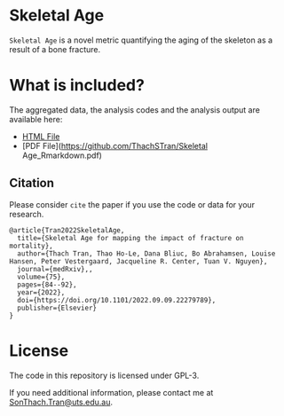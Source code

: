 
# Skeletal Age 

`Skeletal Age` is a novel metric quantifying the aging of the skeleton as a result of a bone fracture.

# What is included?

The aggregated data, the analysis codes and the analysis output are available here:

  - [HTML File](https://github.com/ThachSTran/Skeletal-Age.html)
  - [PDF File](https://github.com/ThachSTran/Skeletal Age_Rmarkdown.pdf)

## Citation
Please consider `cite` the paper if you use the code or data for your research.
```
@article{Tran2022SkeletalAge,
  title={Skeletal Age for mapping the impact of fracture on mortality},
  author={Thach Tran, Thao Ho-Le, Dana Bliuc, Bo Abrahamsen, Louise Hansen, Peter Vestergaard, Jacqueline R. Center, Tuan V. Nguyen},
  journal={medRxiv},,
  volume={75},
  pages={84--92},
  year={2022},
  doi={https://doi.org/10.1101/2022.09.09.22279789},
  publisher={Elsevier}  
}
```

# License

The code in this repository is licensed under GPL-3.

If you need additional information, please contact me at <SonThach.Tran@uts.edu.au>.
